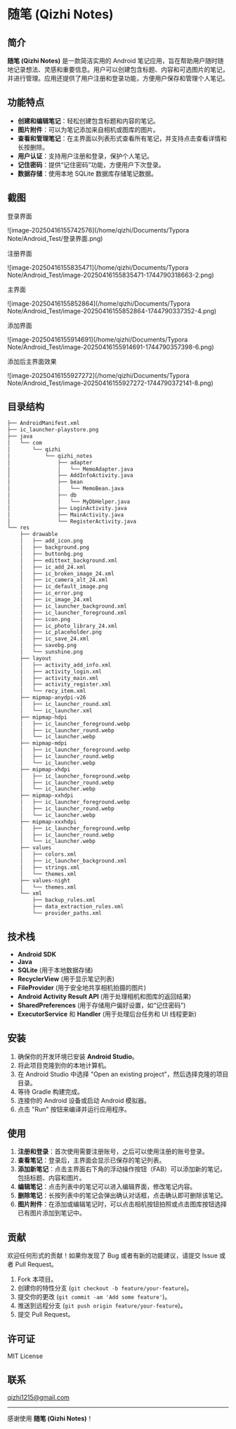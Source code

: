 # 随笔 (Qizhi Notes)

## 简介

**随笔 (Qizhi Notes)** 是一款简洁实用的 Android 笔记应用，旨在帮助用户随时随地记录想法、灵感和重要信息。用户可以创建包含标题、内容和可选图片的笔记，并进行管理。应用还提供了用户注册和登录功能，方便用户保存和管理个人笔记。

## 功能特点

* **创建和编辑笔记**：轻松创建包含标题和内容的笔记。
* **图片附件**：可以为笔记添加来自相机或图库的图片。
* **查看和管理笔记**：在主界面以列表形式查看所有笔记，并支持点击查看详情和长按删除。
* **用户认证**：支持用户注册和登录，保护个人笔记。
* **记住密码**：提供“记住密码”功能，方便用户下次登录。
* **数据存储**：使用本地 SQLite 数据库存储笔记数据。

## 截图

登录界面

![image-20250416155742576](/home/qizhi/Documents/Typora Note/Android_Test/登录界面.png)

注册界面

![image-20250416155835471](/home/qizhi/Documents/Typora Note/Android_Test/image-20250416155835471-1744790318663-2.png)

主界面

![image-20250416155852864](/home/qizhi/Documents/Typora Note/Android_Test/image-20250416155852864-1744790337352-4.png)

添加界面

![image-20250416155914691](/home/qizhi/Documents/Typora Note/Android_Test/image-20250416155914691-1744790357398-6.png)

添加后主界面效果

![image-20250416155927272](/home/qizhi/Documents/Typora Note/Android_Test/image-20250416155927272-1744790372141-8.png)

## 目录结构

```bash
├── AndroidManifest.xml
├── ic_launcher-playstore.png
├── java
│   └── com
│       └── qizhi
│           └── qizhi_notes
│               ├── adapter
│               │   └── MemoAdapter.java
│               ├── AddInfoActivity.java
│               ├── bean
│               │   └── MemoBean.java
│               ├── db
│               │   └── MyDbHelper.java
│               ├── LoginActivity.java
│               ├── MainActivity.java
│               └── RegisterActivity.java
└── res
    ├── drawable
    │   ├── add_icon.png
    │   ├── background.png
    │   ├── buttonbg.png
    │   ├── edittext_background.xml
    │   ├── ic_add_24.xml
    │   ├── ic_broken_image_24.xml
    │   ├── ic_camera_alt_24.xml
    │   ├── ic_default_image.png
    │   ├── ic_error.png
    │   ├── ic_image_24.xml
    │   ├── ic_launcher_background.xml
    │   ├── ic_launcher_foreground.xml
    │   ├── icon.png
    │   ├── ic_photo_library_24.xml
    │   ├── ic_placeholder.png
    │   ├── ic_save_24.xml
    │   ├── savebg.png
    │   └── sunshine.png
    ├── layout
    │   ├── activity_add_info.xml
    │   ├── activity_login.xml
    │   ├── activity_main.xml
    │   ├── activity_register.xml
    │   └── recy_item.xml
    ├── mipmap-anydpi-v26
    │   ├── ic_launcher_round.xml
    │   └── ic_launcher.xml
    ├── mipmap-hdpi
    │   ├── ic_launcher_foreground.webp
    │   ├── ic_launcher_round.webp
    │   └── ic_launcher.webp
    ├── mipmap-mdpi
    │   ├── ic_launcher_foreground.webp
    │   ├── ic_launcher_round.webp
    │   └── ic_launcher.webp
    ├── mipmap-xhdpi
    │   ├── ic_launcher_foreground.webp
    │   ├── ic_launcher_round.webp
    │   └── ic_launcher.webp
    ├── mipmap-xxhdpi
    │   ├── ic_launcher_foreground.webp
    │   ├── ic_launcher_round.webp
    │   └── ic_launcher.webp
    ├── mipmap-xxxhdpi
    │   ├── ic_launcher_foreground.webp
    │   ├── ic_launcher_round.webp
    │   └── ic_launcher.webp
    ├── values
    │   ├── colors.xml
    │   ├── ic_launcher_background.xml
    │   ├── strings.xml
    │   └── themes.xml
    ├── values-night
    │   └── themes.xml
    └── xml
        ├── backup_rules.xml
        ├── data_extraction_rules.xml
        └── provider_paths.xml
```
## 技术栈

* **Android SDK**
* **Java**
* **SQLite** (用于本地数据存储)
* **RecyclerView** (用于显示笔记列表)
* **FileProvider** (用于安全地共享相机拍摄的图片)
* **Android Activity Result API** (用于处理相机和图库的返回结果)
* **SharedPreferences** (用于存储用户偏好设置，如“记住密码”)
* **ExecutorService** 和 **Handler** (用于处理后台任务和 UI 线程更新)

## 安装

1.  确保你的开发环境已安装 **Android Studio**。
2.  将此项目克隆到你的本地计算机。
3.  在 Android Studio 中选择 "Open an existing project"，然后选择克隆的项目目录。
4.  等待 Gradle 构建完成。
5.  连接你的 Android 设备或启动 Android 模拟器。
6.  点击 "Run" 按钮来编译并运行应用程序。

## 使用

1.  **注册和登录**：首次使用需要注册账号，之后可以使用注册的账号登录。
2.  **查看笔记**：登录后，主界面会显示已保存的笔记列表。
3.  **添加新笔记**：点击主界面右下角的浮动操作按钮（FAB）可以添加新的笔记，包括标题、内容和图片。
4.  **编辑笔记**：点击列表中的笔记可以进入编辑界面，修改笔记内容。
5.  **删除笔记**：长按列表中的笔记会弹出确认对话框，点击确认即可删除该笔记。
6.  **图片附件**：在添加或编辑笔记时，可以点击相机按钮拍照或点击图库按钮选择已有图片添加到笔记中。

## 贡献

欢迎任何形式的贡献！如果你发现了 Bug 或者有新的功能建议，请提交 Issue 或者 Pull Request。

1.  Fork 本项目。
2.  创建你的特性分支 (`git checkout -b feature/your-feature`)。
3.  提交你的更改 (`git commit -am 'Add some feature'`)。
4.  推送到远程分支 (`git push origin feature/your-feature`)。
5.  提交 Pull Request。

## 许可证

MIT License

## 联系

qizhi1215@gmail.com

---

感谢使用 **随笔 (Qizhi Notes)**！
